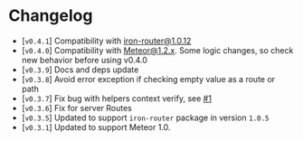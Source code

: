 Changelog
======
 - [`v0.4.1`] Compatibility with iron-router@1.0.12
 - [`v0.4.0`] Compatibility with Meteor@1.2.x. Some logic changes, so check new behavior before using v0.4.0
 - [`v0.3.9`] Docs and deps update
 - [`v0.3.8`] Avoid error exception if checking empty value as a route or path
 - [`v0.3.7`] Fix bug with helpers context verify, see [#1](https://github.com/VeliovGroup/iron-router-helpers-for-Meteor/pull/1)
 - [`v0.3.6`] Fix for server Routes
 - [`v0.3.5`] Updated to support `iron-router` package in version `1.0.5`
 - [`v0.3.1`] Updated to support Meteor 1.0.